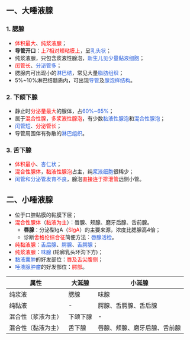 ## 一、大唾液腺
### 1. 腮腺
* <font color="#ff0000">体积最大</font>、<font color="#ff0000">纯浆液腺</font>；
* **导管开口**：<font color="#ff0000">上7相对颊粘膜上</font>，呈<font color="#245bdb">乳头状</font>；
* 纯浆液腺，只包含浆液性腺泡，<font color="#245bdb">新生儿见少量黏液细胞</font>；
* <font color="#ff0000">闰管长</font>、<font color="#245bdb">分泌管多</font>；
* 腮腺内可出现小的<font color="#245bdb">淋巴结</font>，常见大量<font color="#245bdb">脂肪组织</font>；
* 5%~10%淋巴结髓质内，可出现<font color="#245bdb">导管</font>及<font color="#245bdb">腺泡样结构</font>。
### 2. 下颌下腺
* 静止时<font color="#ff0000">分泌量最大</font>的腺体，占<font color="#245bdb">60%~65%</font>；
* 属于<font color="#ff0000">混合性腺</font>，<font color="#ff0000">多浆液性腺泡</font>，有少数<font color="#245bdb">黏液性腺泡</font>和<font color="#245bdb">混合性腺泡</font>；
* <font color="#245bdb">闰管短</font>、<font color="#ff0000">分泌管长</font>；
* 导管周围伴有弥散的<font color="#245bdb">淋巴组织</font>。
### 3. 舌下腺
* <font color="#ff0000">体积最小</font>、<font color="#245bdb">杏仁状</font>；
* <font color="#ff0000">混合性腺体</font>，<font color="#ff0000">黏液性腺泡</font>占主，纯<font color="#245bdb">浆液细胞</font>很稀少；
* <font color="#245bdb">闰管和分泌管发育不良</font>，腺泡<font color="#ff0000">直接连于排泄管</font>远侧小管。

## 二、小唾液腺
* 位于口腔黏膜的黏膜下层；
* <font color="#ff0000">混合性腺体</font>（<font color="#ff0000">黏液为主</font>）：唇腺、颊腺、磨牙后腺、舌前腺。
	* **唇腺**：分泌型IgA（<font color="#ff0000">SlgA</font>）的主要来源，浓度比腮腺高4倍；
	* 诊断<font color="#ff0000">舍格伦综合征</font>简便方法：<font color="#245bdb">唇腺活检</font>。
* <font color="#ff0000">纯黏液腺</font>：<font color="#245bdb">舌后腺</font>、<font color="#245bdb">腭腺</font>、<font color="#245bdb">舌腭腺</font>；
* <font color="#ff0000">纯浆液腺</font>：<font color="#245bdb">味腺</font> (轮廓乳头环沟下方)；
* <font color="#245bdb">黏液囊肿</font>的好发部位：<font color="#ff0000">唇及舌尖腹侧</font>；
* <font color="#245bdb">唾液腺肿瘤</font>的好发部位：<font color="#ff0000">腭部</font>。

| 属性        | 大涎腺  | 小涎腺            |
| --------- | ---- | -------------- |
| 纯浆液       | 腮腺   | 味腺             |
| 纯黏液       | -    | 腭腺、舌腭腺、舌后腺     |
| 混合性（浆液为主） | 下颌下腺 | -              |
| 混合性（黏液为主） | 舌下腺  | 唇腺、颊腺、磨牙后腺、舌前腺 |


